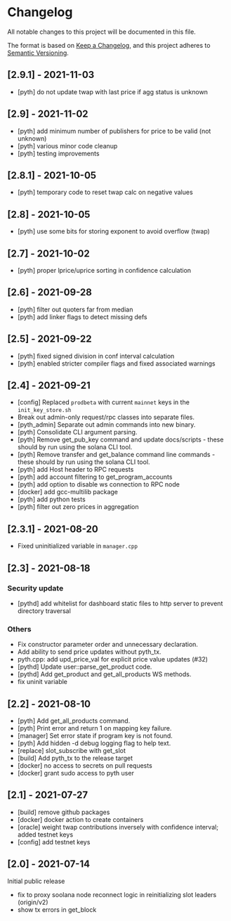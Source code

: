 # Changelog

All notable changes to this project will be documented in this file.

The format is based on [Keep a Changelog](https://keepachangelog.com/en/1.0.0/),
and this project adheres to [Semantic Versioning](https://semver.org/spec/v2.0.0.html).

## [2.9.1] - 2021-11-03
- [pyth] do not update twap with last price if agg status is unknown

## [2.9] - 2021-11-02
- [pyth] add minimum number of publishers for price to be valid (not unknown)
- [pyth] various minor code cleanup
- [pyth] testing improvements

## [2.8.1] - 2021-10-05
- [pyth] temporary code to reset twap calc on negative values

## [2.8] - 2021-10-05
- [pyth] use some bits for storing exponent to avoid overflow (twap)

## [2.7] - 2021-10-02
- [pyth] proper lprice/uprice sorting in confidence calculation

## [2.6] - 2021-09-28
- [pyth] filter out quoters far from median
- [pyth] add linker flags to detect missing defs

## [2.5] - 2021-09-22
- [pyth] fixed signed division in conf interval calculation
- [pyth] enabled stricter compiler flags and fixed associated warnings

## [2.4] - 2021-09-21
- [config] Replaced `prodbeta` with current `mainnet` keys in the `init_key_store.sh`
- Break out admin-only request/rpc classes into separate files.
- [pyth_admin] Separate out admin commands into new binary.
- [pyth] Consolidate CLI argument parsing.
- [pyth] Remove get_pub_key command and update docs/scripts - these should by run using the solana CLI tool.
- [pyth] Remove transfer and get_balance command line commands - these should by run using the solana CLI tool.
- [pyth] add Host header to RPC requests
- [pyth] add account filtering to get_program_accounts
- [pyth] add option to disable ws connection to RPC node
- [docker] add gcc-multilib package
- [pyth] add python tests
- [pyth] filter out zero prices in aggregation

## [2.3.1] - 2021-08-20
- Fixed uninitialized variable in `manager.cpp`

## [2.3] - 2021-08-18
### Security update
- [pythd] add whitelist for dashboard static files to http server to prevent directory traversal

### Others
- Fix constructor parameter order and unnecessary declaration.
- Add ability to send price updates without pyth_tx.
- pyth.cpp: add upd_price_val for explicit price value updates (#32)
- [pythd] Update user::parse_get_product code.
- [pythd] Add get_product and get_all_products WS methods.
- fix uninit variable

## [2.2] - 2021-08-10
- [pyth] Add get_all_products command.
- [pyth] Print error and return 1 on mapping key failure.
- [manager] Set error state if program key is not found.
- [pyth] Add hidden -d debug logging flag to help text.
- [replace] slot_subscribe with get_slot
- [build] Add pyth_tx to the release target
- [docker] no access to secrets on pull requests
- [docker] grant sudo access to pyth user

## [2.1] - 2021-07-27
- [build] remove github packages
- [docker] docker action to create containers
- [oracle] weight twap contributions inversely with confidence interval; added testnet keys
- [config] add testnet keys

## [2.0] - 2021-07-14
Initial public release
- fix to proxy soolana node reconnect logic in reinitializing slot leaders (origin/v2)
- show tx errors in get_block
